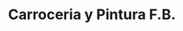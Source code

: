 ---
title: "Carroceria y Pintura F.B."
url: /las-lomas/carroceria-y-pintura-f-b/
shop: reparación de automóviles
---